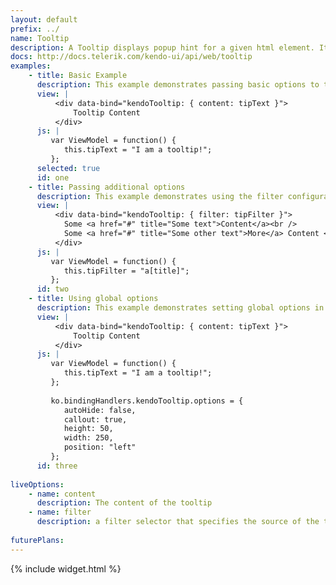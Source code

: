 ```yaml
---
layout: default
prefix: ../
name: Tooltip
description: A Tooltip displays popup hint for a given html element. Its content can be defined either as static text or loaded dynamically via AJAX.
docs: http://docs.telerik.com/kendo-ui/api/web/tooltip
examples:
    - title: Basic Example
      description: This example demonstrates passing basic options to the Tooltip plugin.
      view: |
          <div data-bind="kendoTooltip: { content: tipText }">
              Tooltip Content
          </div>
      js: |
         var ViewModel = function() {
            this.tipText = "I am a tooltip!";
         };
      selected: true
      id: one
    - title: Passing additional options
      description: This example demonstrates using the filter configuration option. 
      view: |
          <div data-bind="kendoTooltip: { filter: tipFilter }">
            Some <a href="#" title="Some text">Content</a><br />
            Some <a href="#" title="Some other text">More</a> Content <br />
          </div>
      js: |
         var ViewModel = function() {
            this.tipFilter = "a[title]";
         };
      id: two
    - title: Using global options
      description: This example demonstrates setting global options in *ko.bindingHandlers.kendoTooltip.options*. This helps to simplify the markup for settings that can be used as a default for all instances of this widget.
      view: |
          <div data-bind="kendoTooltip: { content: tipText }">
              Tooltip Content
          </div>
      js: |
         var ViewModel = function() {
            this.tipText = "I am a tooltip!";
         };
         
         ko.bindingHandlers.kendoTooltip.options = {
            autoHide: false,
            callout: true,
            height: 50,
            width: 250,
            position: "left"
         };
      id: three
           
liveOptions:
    - name: content
      description: The content of the tooltip
    - name: filter
      description: a filter selector that specifies the source of the tooltip texts
      
futurePlans:
---
```


{% include widget.html %}
